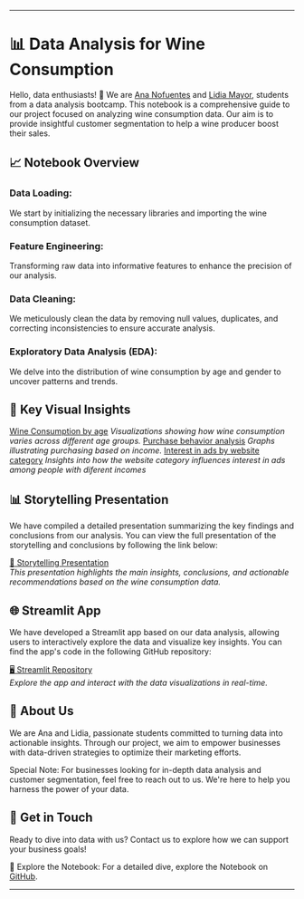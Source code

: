 
---

# 📊 Data Analysis for Wine Consumption

Hello, data enthusiasts! 🌟 We are [Ana Nofuentes](https://www.linkedin.com/in/ana-nofuentes-solano-654026a3/) and [Lidia Mayor](https://www.linkedin.com/in/lidia-mayor-sanjuan-3b350930b/), students from a data analysis bootcamp. This notebook is a comprehensive guide to our project focused on analyzing wine consumption data. Our aim is to provide insightful customer segmentation to help a wine producer boost their sales.

## 📈 Notebook Overview

### Data Loading:
We start by initializing the necessary libraries and importing the wine consumption dataset.

### Feature Engineering:
Transforming raw data into informative features to enhance the precision of our analysis.

### Data Cleaning:
We meticulously clean the data by removing null values, duplicates, and correcting inconsistencies to ensure accurate analysis.

### Exploratory Data Analysis (EDA):
We delve into the distribution of wine consumption by age and gender to uncover patterns and trends.

## 📸 Key Visual Insights

[Wine Consumption by age](https://drive.google.com/file/d/1aor3SO261VdDts6svA4yXpBKqCCsFZow/view?usp=sharing) 
*Visualizations showing how wine consumption varies across different age groups.*
[Purchase behavior analysis](https://drive.google.com/file/d/1ZqHfDMRRdVH6n7wBsmyPeP-r6wXR_yAC/view?usp=sharing) 
*Graphs illustrating purchasing based on income.*
[Interest in ads by website category](https://drive.google.com/file/d/1Oj4Gbik10aGrVJaJYsnmv0Km6WevTDlZ/view?usp=sharing)
*Insights into how the website category influences interest in ads among people with diferent incomes*


## 📊 Storytelling Presentation

We have compiled a detailed presentation summarizing the key findings and conclusions from our analysis. You can view the full presentation of the storytelling and conclusions by following the link below:

[📑 Storytelling Presentation](https://www.canva.com/design/DAGQkrpshQM/nB72tfU4HS692wTwG_xqcg/view?utm_content=DAGQkrpshQM&utm_campaign=designshare&utm_medium=link&utm_source=editor)  
*This presentation highlights the main insights, conclusions, and actionable recommendations based on the wine consumption data.*


## 🌐 Streamlit App

We have developed a Streamlit app based on our data analysis, allowing users to interactively explore the data and visualize key insights. You can find the app's code in the following GitHub repository:

[🖥️ Streamlit Repository](https://github.com/lidiamayor/marketing-study-project-streamlit)  
*Explore the app and interact with the data visualizations in real-time.*


## 🤖 About Us

We are Ana and Lidia, passionate students committed to turning data into actionable insights. Through our project, we aim to empower businesses with data-driven strategies to optimize their marketing efforts.

Special Note: For businesses looking for in-depth data analysis and customer segmentation, feel free to reach out to us. We're here to help you harness the power of your data.

## 📩 Get in Touch

Ready to dive into data with us? Contact us to explore how we can support your business goals!

📔 Explore the Notebook: For a detailed dive, explore the Notebook on  [GitHub](https://github.com/lidiamayor/marketing-study-project/blob/main/main.ipynb).

---